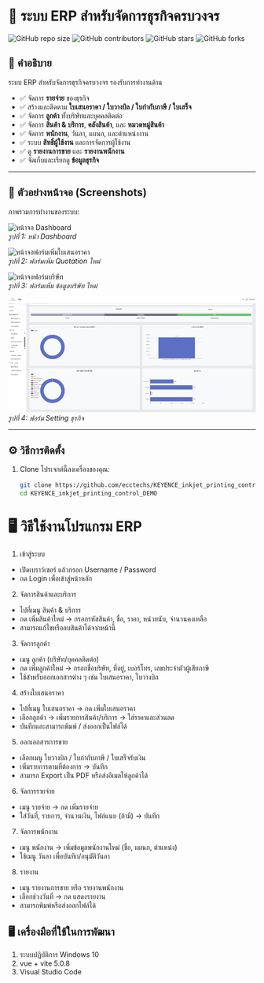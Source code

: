 
# 🚀 ระบบ ERP สำหรับจัดการธุรกิจครบวงจร

![GitHub repo size](https://img.shields.io/github/repo-size/username/repo-name)
![GitHub contributors](https://img.shields.io/github/contributors/username/repo-name)
![GitHub stars](https://img.shields.io/github/stars/username/repo-name?style=social)
![GitHub forks](https://img.shields.io/github/forks/username/repo-name?style=social)

## 📖 คำอธิบาย
ระบบ ERP สำหรับจัดการธุรกิจครบวงจร รองรับการทำงานด้าน
- ✅ จัดการ **รายจ่าย** ของธุรกิจ  
- ✅ สร้างและติดตาม **ใบเสนอราคา / ใบวางบิล / ใบกำกับภาษี / ใบเสร็จ**  
- ✅ จัดการ **ลูกค้า** ทั้งบริษัทและบุคคลติดต่อ  
- ✅ จัดการ **สินค้า & บริการ**, **คลังสินค้า**, และ **หมวดหมู่สินค้า**  
- ✅ จัดการ **พนักงาน**, วันลา, แผนก, และตำแหน่งงาน  
- ✅ ระบบ **สิทธิ์ผู้ใช้งาน** และการจัดการผู้ใช้งาน  
- ✅ ดู **รายงานการขาย** และ **รายงานพนักงาน**  
- ✅ จัดเก็บและเรียกดู **ข้อมูลธุรกิจ**  
---

## 📸 ตัวอย่างหน้าจอ (Screenshots)

ภาพรวมการทำงานของระบบ:

![หน้าจอ Dashboard](./images/Picture1.png)  
*รูปที่ 1: หน้า Dashboard*

![หน้าจอฟอร์มเพิ่มใบเสนอราคา](./images/Picture2.png)  
*รูปที่ 2: ฟอร์มเพิ่ม Quotation ใหม่*

![หน้าจอฟอร์มบริษัท](./images/Picture3.png)  
*รูปที่ 3: ฟอร์มเพิ่ม ข้อมูลบริษัท ใหม่*

![หน้าจอฟอร์มธุรกิจคุณ](./images/Picture4.png)  
*รูปที่ 4: ฟอร์ม Setting ธุรกิจ*

---

## ⚙️ วิธีการติดตั้ง

1. Clone โปรเจกต์นี้ลงเครื่องของคุณ:
   ```bash 
   git clone https://github.com/ecctechs/KEYENCE_inkjet_printing_control_DEMO.git
   cd KEYENCE_inkjet_printing_control_DEMO


# 🖥️ วิธีใช้งานโปรแกรม ERP
1. เข้าสู่ระบบ
 - เปิดเบราว์เซอร์ แล้วกรอก Username / Password
 - กด Login เพื่อเข้าสู่หน้าหลัก

2. จัดการสินค้าและบริการ
- ไปที่เมนู สินค้า & บริการ
- กด เพิ่มสินค้าใหม่ → กรอกรหัสสินค้า, ชื่อ, ราคา, หน่วยนับ, จำนวนคงเหลือ
- สามารถแก้ไขหรือลบสินค้าได้จากหน้านี้

3. จัดการลูกค้า
- เมนู ลูกค้า (บริษัท/บุคคลติดต่อ)
- กด เพิ่มลูกค้าใหม่ → กรอกชื่อบริษัท, ที่อยู่, เบอร์โทร, เลขประจำตัวผู้เสียภาษี
- ใช้สำหรับออกเอกสารต่าง ๆ เช่น ใบเสนอราคา, ใบวางบิล

4. สร้างใบเสนอราคา
- ไปที่เมนู ใบเสนอราคา → กด เพิ่มใบเสนอราคา
- เลือกลูกค้า → เพิ่มรายการสินค้า/บริการ → ใส่ราคาและส่วนลด
- บันทึกและสามารถพิมพ์ / ส่งออกเป็นไฟล์ได้

5. ออกเอกสารการขาย
- เลือกเมนู ใบวางบิล / ใบกำกับภาษี / ใบเสร็จรับเงิน
- เพิ่มรายการตามที่ต้องการ → บันทึก
- สามารถ Export เป็น PDF หรือส่งอีเมลให้ลูกค้าได้

6. จัดการรายจ่าย
- เมนู รายจ่าย → กด เพิ่มรายจ่าย
- ใส่วันที่, รายการ, จำนวนเงิน, ไฟล์แนบ (ถ้ามี) → บันทึก

7. จัดการพนักงาน
- เมนู พนักงาน → เพิ่มข้อมูลพนักงานใหม่ (ชื่อ, แผนก, ตำแหน่ง)
- ใช้เมนู วันลา เพื่อบันทึก/อนุมัติวันลา

8. รายงาน

- เมนู รายงานการขาย หรือ รายงานพนักงาน
- เลือกช่วงวันที่ → กด แสดงรายงาน
- สามารถพิมพ์หรือส่งออกไฟล์ได้


## 🖥️ เครื่องมือที่ใช้ในการพัฒนา
1. ระบบปฏิบัติการ Windows 10
3. vue + vite 5.0.8
4. Visual Studio Code
